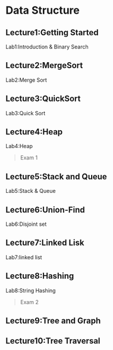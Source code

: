 # Data Structure
## Lecture1:Getting Started
Lab1:Introduction & Binary Search
## Lecture2:MergeSort
Lab2:Merge Sort
## Lecture3:QuickSort
Lab3:Quick Sort
## Lecture4:Heap
Lab4:Heap
>Exam 1
## Lecture5:Stack and Queue
Lab5:Stack & Queue
## Lecture6:Union-Find
Lab6:Disjoint set
## Lecture7:Linked Lisk
Lab7:linked list
## Lecture8:Hashing
Lab8:String Hashing
>Exam 2
## Lecture9:Tree and Graph
## Lecture10:Tree Traversal
